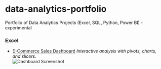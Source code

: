 # data-analytics-portfolio
Portfolio of Data Analytics Projects (Excel, SQL, Python, Power BI) - experimental

### Excel
- [E-Commerce Sales Dashboard](data-analytics-portfolio/excel/ecommerce_sales_dashboard_excercise.xlsx)
  *Interactive analysis with pivots, charts, and slicers.*  
  ![Dashboard Screenshot](data-analytics-portfolio/excel/dashboard.png)

